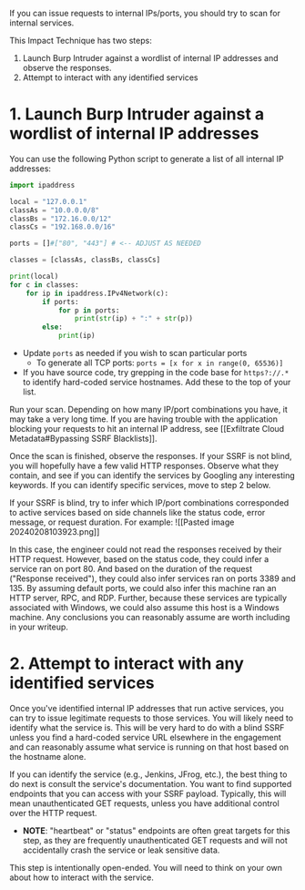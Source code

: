 If you can issue requests to internal IPs/ports, you should try to scan for internal services. 

This Impact Technique has two steps:
1. Launch Burp Intruder against a wordlist of internal IP addresses and observe the responses.
2. Attempt to interact with any identified services

# 1. Launch Burp Intruder against a wordlist of internal IP addresses
You can use the following Python script to generate a list of all internal IP addresses:
```python
import ipaddress

local = "127.0.0.1"
classAs = "10.0.0.0/8"
classBs = "172.16.0.0/12"
classCs = "192.168.0.0/16"

ports = []#["80", "443"] # <-- ADJUST AS NEEDED

classes = [classAs, classBs, classCs]

print(local)
for c in classes:
    for ip in ipaddress.IPv4Network(c):
        if ports:
            for p in ports:
                print(str(ip) + ":" + str(p))
        else:
            print(ip)

```
- Update `ports` as needed if you wish to scan particular ports
	- To generate all TCP ports: `ports = [x for x in range(0, 65536)]`
- If you have source code, try grepping in the code base for `https?://.*` to identify hard-coded service hostnames. Add these to the top of your list. 

Run your scan. Depending on how many IP/port combinations you have, it may take a very long time. 
If you are having trouble with the application blocking your requests to hit an internal IP address, see [[Exfiltrate Cloud Metadata#Bypassing SSRF Blacklists]].

Once the scan is finished, observe the responses. If your SSRF is not blind, you will hopefully have a few valid HTTP responses. Observe what they contain, and see if you can identify the services by Googling any interesting keywords. If you can identify specific services, move to step 2 below.

If your SSRF is blind, try to infer which IP/port combinations corresponded to active services based on side channels like the status code, error message, or request duration. For example:
![[Pasted image 20240208103923.png]]

In this case, the engineer could not read the responses received by their HTTP request. However, based on the status code, they could infer a service ran on port 80. And based on the duration of the request ("Response received"), they could also infer services ran on ports 3389 and 135. By assuming default ports, we could also infer this machine ran an HTTP server, RPC, and RDP. Further, because these services are typically associated with Windows, we could also assume this host is a Windows machine. Any conclusions you can reasonably assume are worth including in your writeup. 

# 2. Attempt to interact with any identified services
Once you've identified internal IP addresses that run active services, you can try to issue legitimate requests to those services. You will likely need to identify what the service is. This will be very hard to do with a blind SSRF unless you find a hard-coded service URL elsewhere in the engagement and can reasonably assume what service is running on that host based on the hostname alone. 

If you can identify the service (e.g., Jenkins, JFrog, etc.), the best thing to do next is consult the service's documentation. You want to find supported endpoints that you can access with your SSRF payload. Typically, this will mean unauthenticated GET requests, unless you have additional control over the HTTP request. 
- **NOTE**: "heartbeat" or "status" endpoints are often great targets for this step, as they are frequently unauthenticated GET requests and will not accidentally crash the service or leak sensitive data.

This step is intentionally open-ended. You will need to think on your own about how to interact with the service. 